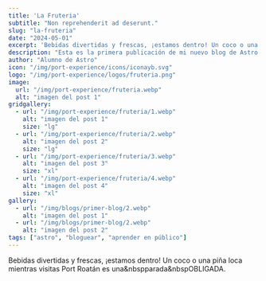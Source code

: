 ```yaml
---
title: 'La Fruteria'
subtitle: "Non reprehenderit ad deserunt."
slug: "la-fruteria"
date: "2024-05-01"
excerpt: 'Bebidas divertidas y frescas, ¡estamos dentro! Un coco o una piña loca mientras visitas Port Roatán es una&nbspparada&nbspOBLIGADA.'
description: "Esta es la primera publicación de mi nuevo blog de Astro."
author: "Alumno de Astro"
icon: "/img/port-experience/icons/iconayb.svg"
logo: "/img/port-experience/logos/fruteria.png"
image:
  url: "/img/port-experience/fruteria.webp"
  alt: "imagen del post 1"
gridgallery:
  - url: "/img/port-experience/fruteria/1.webp"
    alt: "imagen del post 1"
    size: "lg"
  - url: "/img/port-experience/fruteria/2.webp"
    alt: "imagen del post 2"
    size: "lg"
  - url: "/img/port-experience/fruteria/3.webp"
    alt: "imagen del post 3"
    size: "xl"
  - url: "/img/port-experience/fruteria/4.webp"
    alt: "imagen del post 4"
    size: "xl"
gallery:
  - url: "/img/blogs/primer-blog/2.webp"
    alt: "imagen del post 1"
  - url: "/img/blogs/primer-blog/2.webp"
    alt: "imagen del post 2"
tags: ["astro", "bloguear", "aprender en público"]
---
```


Bebidas divertidas y frescas, ¡estamos dentro! Un coco o una piña loca mientras visitas Port Roatán es una&nbspparada&nbspOBLIGADA.
